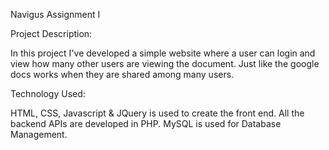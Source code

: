Navigus Assignment I
 
Project Description:

In this project I've developed a simple website where a user can login and view how many other users are viewing the document.
Just like the google docs works when they are shared among many users.

Technology Used:

HTML, CSS, Javascript & JQuery is used to create the front end.
All the backend APIs are developed in PHP.
MySQL is used for Database Management.


